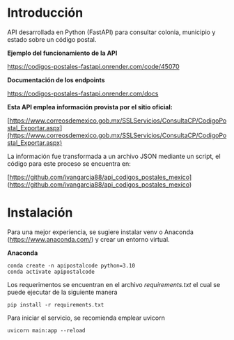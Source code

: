 # Introducción

API desarrollada en Python (FastAPI) para consultar colonia, municipio y estado sobre un código postal.

**Ejemplo del funcionamiento de la API**

https://codigos-postales-fastapi.onrender.com/code/45070

**Documentación de los endpoints**

https://codigos-postales-fastapi.onrender.com/docs



**Esta API emplea información provista por el sitio oficial:**

[https://www.correosdemexico.gob.mx/SSLServicios/ConsultaCP/CodigoPostal_Exportar.aspx](https://www.correosdemexico.gob.mx/SSLServicios/ConsultaCP/CodigoPostal_Exportar.aspx)

La información fue transformada a un archivo JSON mediante un script, el código para este proceso se encuentra en: 

[https://github.com/ivangarcia88/api_codigos_postales_mexico]
(https://github.com/ivangarcia88/api_codigos_postales_mexico)


# Instalación


Para una mejor experiencia, se sugiere instalar venv o Anaconda (https://www.anaconda.com/) y crear un entorno virtual.

**Anaconda**

```plaintext
conda create -n apipostalcode python=3.10
conda activate apipostalcode
```
Los requerimentos se encuentran en el archivo _requirements.txt_ el cual se puede ejecutar de la siguiente manera

```plaintext
pip install -r requirements.txt
```

Para iniciar el servicio, se recomienda emplear uvicorn

```plaintext
uvicorn main:app --reload
```
